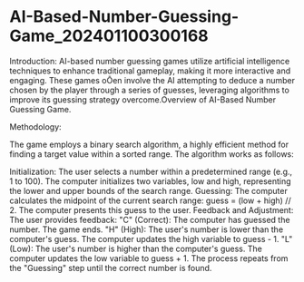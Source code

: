 # AI-Based-Number-Guessing-Game_202401100300168
Introduction:
AI-based number guessing games utilize artificial 
intelligence techniques to enhance traditional 
gameplay, making it more interactive and engaging. 
These games oŌen involve the AI attempting to 
deduce a number chosen by the player through a 
series of guesses, leveraging algorithms to improve its 
guessing strategy overcome.Overview of AI-Based 
Number Guessing Game.

Methodology:

The game employs a binary search algorithm, a highly efficient method for finding a target value within a sorted range. The algorithm works as follows:

Initialization:
The user selects a number within a predetermined range (e.g., 1 to 100).
The computer initializes two variables, low and high, representing the lower and upper bounds of the search range.
Guessing:
The computer calculates the midpoint of the current search range: guess = (low + high) // 2.
The computer presents this guess to the user.
Feedback and Adjustment:
The user provides feedback:
"C" (Correct): The computer has guessed the number. The game ends.
"H" (High): The user's number is lower than the computer's guess. The computer updates the high variable to guess - 1.
"L" (Low): The user's number is higher than the computer's guess. The computer updates the low variable to guess + 1.
The process repeats from the "Guessing" step until the correct number is found.
